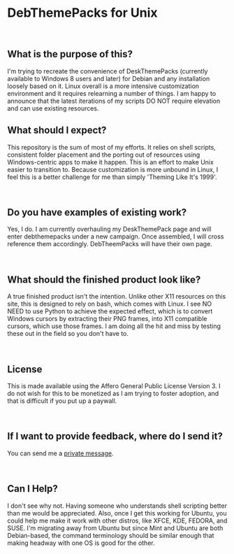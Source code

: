
<body>
<h1>DebThemePacks for Unix</h1>
  <br />
  <h2>What is the purpose of this?</h2>
<p>
I'm trying to recreate the convenience of DeskThemePacks (currently available to Windows 8 users and later) for Debian and any installation loosely based on it. Linux overall is a more intensive customization environment and it requires relearning a number of things. I am happy to announce that the latest iterations of my scripts DO NOT require elevation and can use existing resources.
</p>
<h2>What should I expect?</h2>
<p>This repository is the sum of most of my efforts. It relies on shell scripts, consistent folder placement and the porting out of resources using Windows-centric apps to make it happen. This is an effort to make Unix easier to transition to. Because customization is more unbound in Linux, I feel this is a better challenge for me than simply 'Theming Like It's 1999'.</p> <br />
<h2>Do you have examples of existing work?</h2>
<p id="outset">Yes, I do. I am currently overhauling my DeskThemePack page and will enter debthemepacks under a new campaign. Once assembled, I will cross reference them accordingly. DebTheemPacks will have their own page.</p><br />
<h2>What should the finished product look like?</h2>
<p>A true finished product isn't the intention. Unlike other X11 resources on this site, this is designed to rely on bash, which comes with Linux. I see NO NEED to use Python to achieve the expected effect, which is to convert Windows cursors by extracting their PNG frames, into X11 compatible cursors, which use those frames. I am doing all the hit and miss by testing these out in the field so you don't have to.</p><br />
<h2>License</h2>
<p>This is made available using the Affero General Public License Version 3. I do not wish for this to be monetized as I am trying to foster adoption, and that is difficult if you put up a paywall.</p><br />
<h2>If I want to provide feedback, where do I send it?</h2>
<p>You can send me a <a href="mailto:masstransitkrow@pm.me?subject=[Feedback]" title="" target="_blank">private message</a>.</p> <br />
<h2>Can I Help?</h2>
<p>I don't see why not. Having someone who understands shell scripting better than me would be appreciated. Also, once I get this working for Ubuntu, you could help me make it work with other distros, like XFCE, KDE, FEDORA, and SUSE. I'm migrating away from Ubuntu but since Mint and Ubuntu are both Debian-based, the command terminology should be similar enough that making headway with one OS is good for the other.</p>
</div>
<br /> <br />
</body>
</html>
